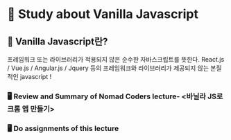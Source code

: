 <h1>🔎 Study about Vanilla Javascript</h1>

<h2>🧐 Vanilla Javascript란?  </h2>
프레임워크 또는 라이브러리가 적용되지 않은 순수한 자바스크립트를 뜻한다.  
React.js / Vue.js / Angular.js / Jquery 등의 프레임워크와 라이브러리가 제공되지 않는 본질적인 javascript !

<h3>🖥 Review and Summary of Nomad Coders lecture- <바닐라 JS로 크롬 앱 만들기></h3>

<h3>🖥 Do assignments of this lecture</h3>
